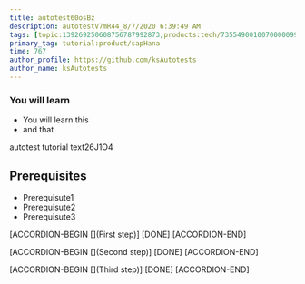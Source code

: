 ```yaml
---
title: autotest60osBz
description: autotestV7mR44_8/7/2020 6:39:49 AM
tags: [topic:139269250608756787992873,products:tech/73554900100700000996,tutorial:experience/advanced]
primary_tag: tutorial:product/sapHana
time: 767
author_profile: https://github.com/ksAutotests
author_name: ksAutotests
---
```

### You will learn
- You will learn this
- and that

autotest tutorial text26J1O4

## Prerequisites
- Prerequisute1
- Prerequisute2
- Prerequisute3

[ACCORDION-BEGIN [](First step)]
[DONE]
[ACCORDION-END]

[ACCORDION-BEGIN [](Second step)]
[DONE]
[ACCORDION-END]

[ACCORDION-BEGIN [](Third step)]
[DONE]
[ACCORDION-END]

